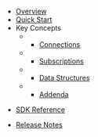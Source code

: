 * [Overview](/content/product_overview)
* [Quick Start](/content/quick_start)
* Key Concepts
  * - [Connections](/content/concepts/connections)
  * - [Subscriptions](/content/concepts/subscriptions)
  * - [Data Structures](/content/concepts/data_structures)
  * - [Addenda](/content/concepts/addenda)
<!--- sdk_open -->
* [SDK Reference](/content/sdk_reference)
<!--- sdk_close -->
* [Release Notes](/content/release_notes)
